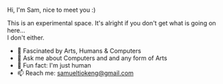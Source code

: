 Hi, I'm Sam, nice to meet you :) <br>

This is an experimental space. It's alright if you don't get what is going on here...<br>I don't either.

- 🔭 Fascinated by Arts, Humans & Computers
- 💬 Ask me about Computers and and any form of Arts
- 🌱 Fun fact: I'm just human
- 📫 Reach me: samueltiokeng@gmail.com

